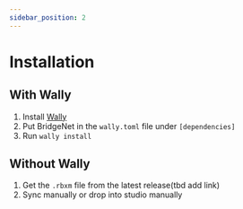 ```yaml
---
sidebar_position: 2
---
```


# Installation

## With Wally

1. Install [Wally](https://wally.run)
2. Put BridgeNet in the ``wally.toml`` file under ``[dependencies]`` 
3. Run ``wally install``

## Without Wally
1. Get the ``.rbxm`` file from the latest release(tbd add link)
2. Sync manually or drop into studio manually